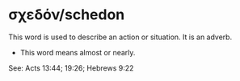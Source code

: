 # σχεδόν/schedon
This word is used to describe an action or situation. It is an adverb.
* This word means almost or nearly.

See: Acts 13:44; 19:26; Hebrews 9:22
